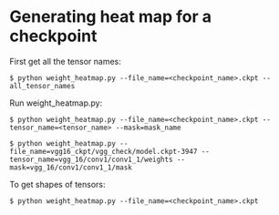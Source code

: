 # Generating heat map for a checkpoint


First get all the tensor names:

```shell
$ python weight_heatmap.py --file_name=<checkpoint_name>.ckpt --all_tensor_names
```

Run weight_heatmap.py:

```shell
$ python weight_heatmap.py --file_name=<checkpoint_name>.ckpt --tensor_name=<tensor_name> --mask=mask_name

$ python weight_heatmap.py --file_name=vgg16_ckpt/vgg_check/model.ckpt-3947 --tensor_name=vgg_16/conv1/conv1_1/weights --mask=vgg_16/conv1/conv1_1/mask

```

To get shapes of tensors:

```shell
$ python weight_heatmap.py --file_name=<checkpoint_name>.ckpt
```
